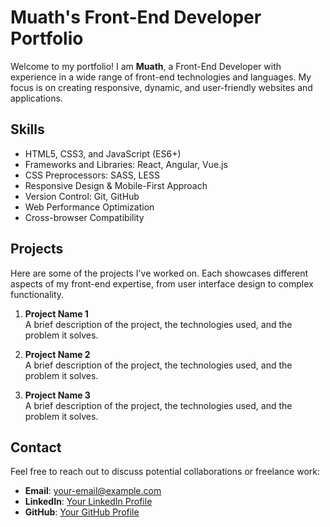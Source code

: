 # Muath's Front-End Developer Portfolio

Welcome to my portfolio! I am **Muath**, a Front-End Developer with experience in a wide range of front-end technologies and languages. My focus is on creating responsive, dynamic, and user-friendly websites and applications.

## Skills
- HTML5, CSS3, and JavaScript (ES6+)
- Frameworks and Libraries: React, Angular, Vue.js
- CSS Preprocessors: SASS, LESS
- Responsive Design & Mobile-First Approach
- Version Control: Git, GitHub
- Web Performance Optimization
- Cross-browser Compatibility

## Projects
Here are some of the projects I've worked on. Each showcases different aspects of my front-end expertise, from user interface design to complex functionality.

1. **Project Name 1**  
   A brief description of the project, the technologies used, and the problem it solves.

2. **Project Name 2**  
   A brief description of the project, the technologies used, and the problem it solves.

3. **Project Name 3**  
   A brief description of the project, the technologies used, and the problem it solves.

## Contact
Feel free to reach out to discuss potential collaborations or freelance work:

- **Email**: [your-email@example.com](mailto:your-email@example.com)
- **LinkedIn**: [Your LinkedIn Profile](https://www.linkedin.com/in/yourprofile)
- **GitHub**: [Your GitHub Profile](https://github.com/yourusername)